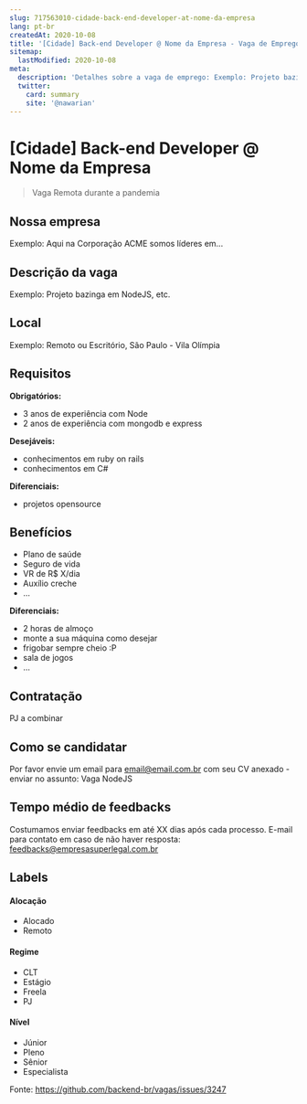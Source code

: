 ```yaml
---
slug: 717563010-cidade-back-end-developer-at-nome-da-empresa
lang: pt-br
createdAt: 2020-10-08
title: '[Cidade] Back-end Developer @ Nome da Empresa - Vaga de Emprego'
sitemap:
  lastModified: 2020-10-08
meta:
  description: 'Detalhes sobre a vaga de emprego: Exemplo: Projeto bazinga em NodeJS, etc.'
  twitter:
    card: summary
    site: '@nawarian'
---
```


# [Cidade] Back-end Developer @ Nome da Empresa

<!--
==================================================
Caso a vaga for remoto durante a pandemia informar no texto "Remoto durante o covid"
==================================================
-->
<!-- 
==================================================
POR FAVOR, SÓ POSTE SE A VAGA FOR PARA BACK-END!

Não faça distinção de gênero no título da vaga.

Use: "Back-End Developer" ao invés de 
"Desenvolvedor Back-End" \o/

Exemplo: `[São Paulo] Back-End Developer @ NOME DA EMPRESA`
==================================================
-->
<!--
==================================================
Caso a vaga for remoto durante a pandemia deixar a linha abaixo
==================================================
-->
> Vaga Remota durante a pandemia

## Nossa empresa

Exemplo: Aqui na Corporação ACME somos líderes em...

## Descrição da vaga

Exemplo: Projeto bazinga em NodeJS, etc.

## Local

Exemplo: Remoto ou Escritório, São Paulo - Vila Olímpia

## Requisitos

**Obrigatórios:**
- 3 anos de experiência com Node
- 2 anos de experiência com mongodb e express

**Desejáveis:**
- conhecimentos em ruby on rails
- conhecimentos em C#

**Diferenciais:**
- projetos opensource

## Benefícios

- Plano de saúde
- Seguro de vida
- VR de R$ X/dia
- Auxílio creche
- ...

**Diferenciais:**
- 2 horas de almoço
- monte a sua máquina como desejar
- frigobar sempre cheio :P
- sala de jogos
- ...

## Contratação

PJ a combinar

## Como se candidatar

Por favor envie um email para email@email.com.br com seu CV anexado - enviar no assunto: Vaga NodeJS

## Tempo médio de feedbacks

Costumamos enviar feedbacks em até XX dias após cada processo.
E-mail para contato em caso de não haver resposta: feedbacks@empresasuperlegal.com.br

## Labels
<!-- retire os labels que não fazem sentido à vaga -->

#### Alocação
- Alocado
- Remoto

#### Regime
- CLT
- Estágio
- Freela
- PJ

#### Nível
- Júnior
- Pleno
- Sênior
- Especialista




Fonte: https://github.com/backend-br/vagas/issues/3247